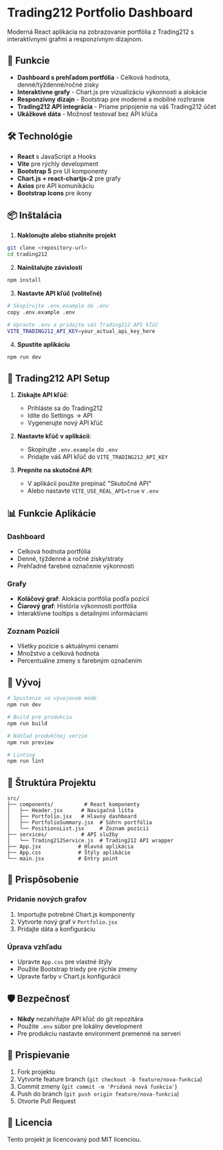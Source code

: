 # Trading212 Portfolio Dashboard

Moderná React aplikácia na zobrazovanie portfólia z Trading212 s interaktívnymi grafmi a responzívnym dizajnom.

## 🚀 Funkcie

- **Dashboard s prehľadom portfólia** - Celková hodnota, denné/týždenné/ročné zisky
- **Interaktívne grafy** - Chart.js pre vizualizáciu výkonnosti a alokácie
- **Responzívny dizajn** - Bootstrap pre moderné a mobilné rozhranie
- **Trading212 API integrácia** - Priame pripojenie na váš Trading212 účet
- **Ukážkové dáta** - Možnosť testovať bez API kľúča

## 🛠️ Technológie

- **React** s JavaScript a Hooks
- **Vite** pre rýchly development
- **Bootstrap 5** pre UI komponenty
- **Chart.js + react-chartjs-2** pre grafy
- **Axios** pre API komunikáciu
- **Bootstrap Icons** pre ikony

## 📦 Inštalácia

1. **Naklonujte alebo stiahnite projekt**
```bash
git clone <repository-url>
cd trading212
```

2. **Nainštalujte závislosti**
```bash
npm install
```

3. **Nastavte API kľúč (voliteľné)**
```bash
# Skopírujte .env.example do .env
copy .env.example .env

# Upravte .env a pridajte váš Trading212 API kľúč
VITE_TRADING212_API_KEY=your_actual_api_key_here
```

4. **Spustite aplikáciu**
```bash
npm run dev
```

## 🔑 Trading212 API Setup

1. **Získajte API kľúč**:
   - Prihláste sa do Trading212
   - Idite do Settings → API
   - Vygenerujte nový API kľúč

2. **Nastavte kľúč v aplikácii**:
   - Skopírujte `.env.example` do `.env`
   - Pridajte váš API kľúč do `VITE_TRADING212_API_KEY`

3. **Prepnite na skutočné API**:
   - V aplikácii použite prepínač "Skutočné API"
   - Alebo nastavte `VITE_USE_REAL_API=true` v `.env`

## 📊 Funkcie Aplikácie

### Dashboard
- Celková hodnota portfólia
- Denné, týždenné a ročné zisky/straty
- Prehľadné farebné označenie výkonnosti

### Grafy
- **Koláčový graf**: Alokácia portfólia podľa pozícií
- **Čiarový graf**: História výkonnosti portfólia
- Interaktívne tooltips s detailnými informáciami

### Zoznam Pozícií
- Všetky pozície s aktuálnymi cenami
- Množstvo a celková hodnota
- Percentuálne zmeny s farebným označením

## 🔧 Vývoj

```bash
# Spustenie vo vývojovom móde
npm run dev

# Build pre produkciu
npm run build

# Náhľad produkčnej verzie
npm run preview

# Linting
npm run lint
```

## 📁 Štruktúra Projektu

```
src/
├── components/          # React komponenty
│   ├── Header.jsx      # Navigačná lišta
│   ├── Portfolio.jsx   # Hlavný dashboard
│   ├── PortfolioSummary.jsx  # Súhrn portfólia
│   └── PositionsList.jsx     # Zoznam pozícií
├── services/           # API služby
│   └── Trading212Service.js  # Trading212 API wrapper
├── App.jsx            # Hlavná aplikácia
├── App.css            # Štýly aplikácie
└── main.jsx           # Entry point
```

## 🎨 Prispôsobenie

### Pridanie nových grafov
1. Importujte potrebné Chart.js komponenty
2. Vytvorte nový graf v `Portfolio.jsx`
3. Pridajte dáta a konfiguráciu

### Úprava vzhľadu
- Upravte `App.css` pre vlastné štýly
- Použite Bootstrap triedy pre rýchle zmeny
- Upravte farby v Chart.js konfigurácii

## 🛡️ Bezpečnosť

- **Nikdy** nezahŕňajte API kľúč do git repozitára
- Použite `.env` súbor pre lokálny development
- Pre produkciu nastavte environment premenné na serveri

## 🤝 Prispievanie

1. Fork projektu
2. Vytvorte feature branch (`git checkout -b feature/nova-funkcia`)
3. Commit zmeny (`git commit -m 'Pridaná nová funkcia'`)
4. Push do branch (`git push origin feature/nova-funkcia`)
5. Otvorte Pull Request

## 📄 Licencia

Tento projekt je licencovaný pod MIT licenciou.
